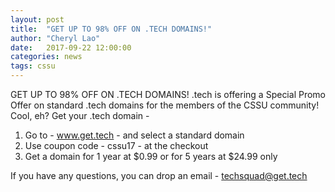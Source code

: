 ```yaml
---
layout: post
title:  "GET​ ​UP TO​ ​98%​ ​OFF​ ​ON​ ​.TECH​ ​DOMAINS!"
author: "Cheryl Lao"
date:   2017-09-22 12:00:00
categories: news
tags: cssu
---
```


GET​ ​UP TO​ ​98%​ ​OFF​ ​ON​ ​.TECH​ ​DOMAINS!
.tech is offering a Special Promo Offer on standard .tech domains for the members of the CSSU community! Cool, eh?
Get your .tech​ domain -
1. Go to - www.get.tech - and select a standard domain
2. Use coupon code - cssu17​ - at the checkout
3. Get a domain for 1 year at $0.99 or for 5 years at $24.99 only

If you have any questions, you can drop an email - techsquad@get.tech